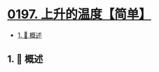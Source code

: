 # [0197. 上升的温度【简单】](https://github.com/Tdahuyou/TNotes.leetcode/tree/main/notes/0197.%20%E4%B8%8A%E5%8D%87%E7%9A%84%E6%B8%A9%E5%BA%A6%E3%80%90%E7%AE%80%E5%8D%95%E3%80%91)

<!-- region:toc -->

- [1. 📝 概述](#1--概述)

<!-- endregion:toc -->

## 1. 📝 概述
